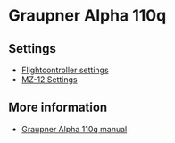 # Graupner Alpha 110q

## Settings

* [Flightcontroller settings](graupner_alpha_110q_q4_default_settings.md)
* [MZ-12 Settings](graupner_alpha_110q_mz-12_settings.md)

## More information

* [Graupner Alpha 110q manual](https://www.graupner.de/media/pdf/79/ca/6a/S5012_RTF_RFH_FPV_Alpha_110Q_EN5a30cd9034385.pdf)

